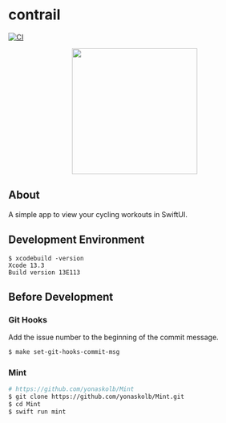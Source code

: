 # contrail

[![CI](https://github.com/tokizuoh/contrail/actions/workflows/main.yml/badge.svg)](https://github.com/tokizuoh/contrail/actions/workflows/main.yml)

<p align="center">
  <img src="https://user-images.githubusercontent.com/37968814/168440294-2097be29-f452-4c50-a0fa-a1a53d8845a0.png" width="250">
</p>

## About
A simple app to view your cycling workouts in SwiftUI.

## Development Environment
  
```
$ xcodebuild -version
Xcode 13.3
Build version 13E113
```
  
## Before Development

### Git Hooks
Add the issue number to the beginning of the commit message.

```sh
$ make set-git-hooks-commit-msg
```

### Mint

```sh
# https://github.com/yonaskolb/Mint
$ git clone https://github.com/yonaskolb/Mint.git
$ cd Mint
$ swift run mint
```